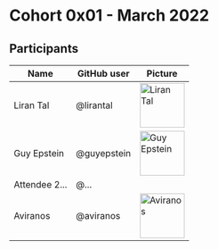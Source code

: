 # Cohort 0x01 - March 2022

## Participants

| Name             | GitHub user  | Picture  | 
| ---------------- | ------------ | -------- |
| Liran Tal        | @lirantal    | <img alt="Liran Tal" src="https://github.com/lirantal.png" width="80">
| Guy Epstein      | @guyepstein  | <img alt="Guy Epstein" src="https://media-exp1.licdn.com/dms/image/C4D03AQFclT4W3-H5EA/profile-displayphoto-shrink_200_200/0/1544996580562?e=1654128000&v=beta&t=yRCYHupkhCGmY7v-X2LY4_E71zsmfkrL3g6eqe7FqQo" width="80"> 
| Attendee 2...    | @...         |
| Aviranos | @aviranos         |   <img alt="Aviranos" src="https://avatars.githubusercontent.com/u/62706598?v=4" width="80">
